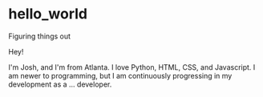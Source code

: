 # hello_world
Figuring things out 

Hey!

I'm Josh, and I'm from Atlanta. I love Python, HTML, CSS, and Javascript. I am newer to programming, but I am continuously progressing in my development as a ... developer. 
